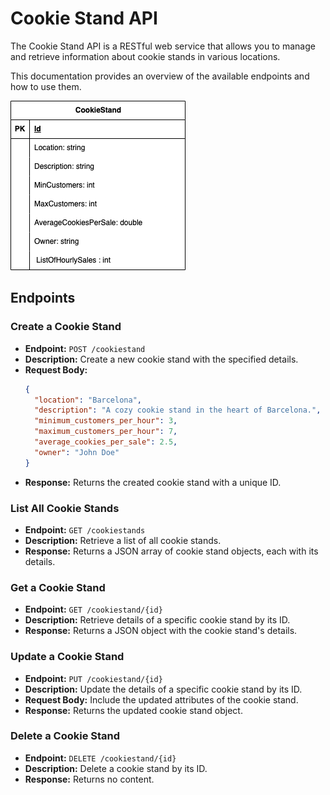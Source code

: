 
# Cookie Stand API

The Cookie Stand API is a RESTful web service that allows you to manage and retrieve information about cookie stands in various locations.

This documentation provides an overview of the available endpoints and how to use them.


![ERD](./CookieStandAPI.png)



## Endpoints


### Create a Cookie Stand

- **Endpoint:** `POST /cookiestand`
- **Description:** Create a new cookie stand with the specified details.
- **Request Body:**
  ```json
  {
    "location": "Barcelona",
    "description": "A cozy cookie stand in the heart of Barcelona.",
    "minimum_customers_per_hour": 3,
    "maximum_customers_per_hour": 7,
    "average_cookies_per_sale": 2.5,
    "owner": "John Doe"
  }
  ```
- **Response:** Returns the created cookie stand with a unique ID.
  
### List All Cookie Stands

- **Endpoint:** `GET /cookiestands`
- **Description:** Retrieve a list of all cookie stands.
- **Response:** Returns a JSON array of cookie stand objects, each with its details.

### Get a Cookie Stand

- **Endpoint:** `GET /cookiestand/{id}`
- **Description:** Retrieve details of a specific cookie stand by its ID.
- **Response:** Returns a JSON object with the cookie stand's details.

### Update a Cookie Stand

- **Endpoint:** `PUT /cookiestand/{id}`
- **Description:** Update the details of a specific cookie stand by its ID.
- **Request Body:** Include the updated attributes of the cookie stand.
- **Response:** Returns the updated cookie stand object.

### Delete a Cookie Stand

- **Endpoint:** `DELETE /cookiestand/{id}`
- **Description:** Delete a cookie stand by its ID.
- **Response:** Returns no content.

